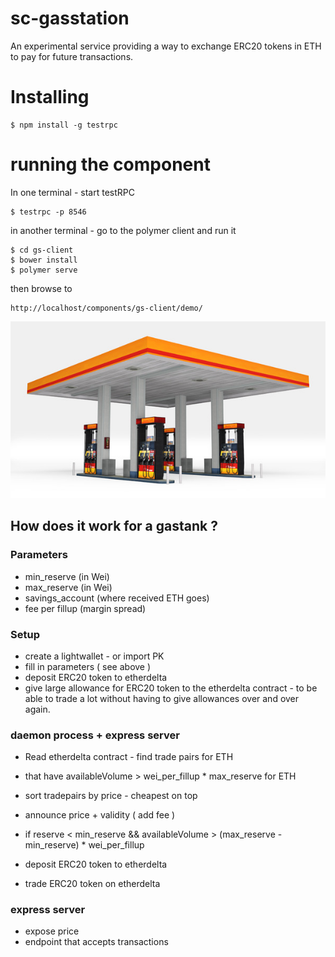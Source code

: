 # sc-gasstation

An experimental service providing a way to exchange ERC20 tokens in ETH to pay for future transactions. 

# Installing

```
$ npm install -g testrpc
```

# running the component

In one terminal - start testRPC

```
$ testrpc -p 8546
```

in another terminal - go to the polymer client and run it


```
$ cd gs-client
$ bower install
$ polymer serve
```

then browse to 

```
http://localhost/components/gs-client/demo/
```


![Fill me up](images/station.jpeg)

## How does it work for a gastank ?

### Parameters

- min_reserve (in Wei)
- max_reserve (in Wei)
- savings_account (where received ETH goes)
- fee per fillup (margin spread)

### Setup

- create a lightwallet - or import PK
- fill in parameters ( see above )
- deposit ERC20 token to etherdelta
- give large allowance for ERC20 token to the etherdelta contract - to be able to trade a lot without having to give allowances over and over again.

### daemon process + express server

- Read etherdelta contract - find trade pairs for ETH
 - that have availableVolume > wei_per_fillup * max_reserve for ETH
- sort tradepairs by price - cheapest on top
- announce price + validity ( add fee ) 

- if reserve < min_reserve && availableVolume > (max_reserve - min_reserve) * wei_per_fillup
 - deposit ERC20 token to etherdelta
 - trade ERC20 token on etherdelta

### express server
- expose price
- endpoint that accepts transactions

